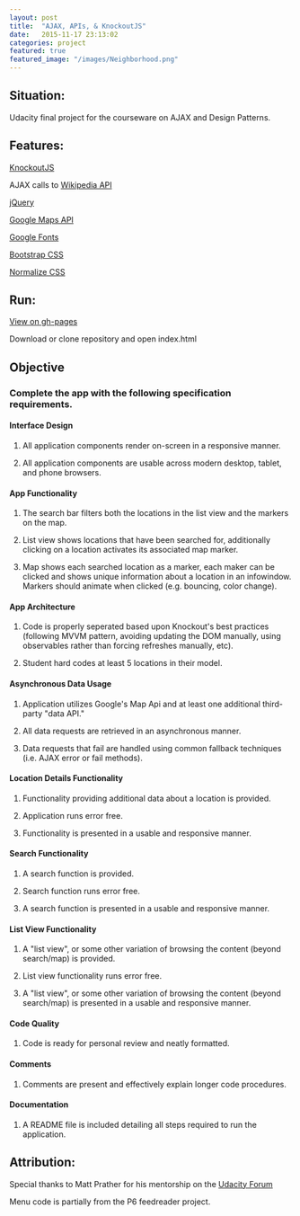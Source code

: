 ```yaml
---
layout: post
title:  "AJAX, APIs, & KnockoutJS"
date:   2015-11-17 23:13:02
categories: project
featured: true
featured_image: "/images/Neighborhood.png"
---
```


## Situation:

Udacity final project for the courseware on AJAX and Design Patterns.

## Features:

[KnockoutJS](http://knockoutjs.com/)

AJAX calls to [Wikipedia API](https://www.mediawiki.org/wiki/MediaWiki)

[jQuery](https://jquery.com/)

[Google Maps API](https://developers.google.com/maps/?hl=en)

[Google Fonts](https://www.google.com/fonts)

[Bootstrap CSS](http://getbootstrap.com/)

[Normalize CSS](https://necolas.github.io/normalize.css/)


## Run:

[View on gh-pages](http://jaroot32.github.io/movingApp/)

Download or clone repository and open index.html

## Objective

### Complete the app with the following specification requirements.

#### Interface Design

1) All application components render on-screen in a responsive manner.

2) All application components are usable across modern desktop, tablet, and phone browsers.

#### App Functionality

1) The search bar filters both the locations in the list view and the markers on the map.

2) List view shows locations that have been searched for, additionally clicking on a location activates its associated map marker.

3) Map shows each searched location as a marker, each maker can be clicked and shows unique information about a location in an infowindow.  Markers should animate when clicked (e.g. bouncing, color change).

#### App Architecture

1) Code is properly seperated based upon Knockout's best practices (following MVVM pattern,
avoiding updating the DOM manually, using observables rather than forcing refreshes manually, etc).

2) Student hard codes at least 5 locations in their model.

#### Asynchronous Data Usage

1) Application utilizes Google's Map Api and at least one additional third-party "data API."

2) All data requests are retrieved in an asynchronous manner.

3) Data requests that fail are handled using common fallback techniques (i.e. AJAX error or fail methods).

#### Location Details Functionality

1) Functionality providing additional data about a location is provided.

2) Application runs error free.

3) Functionality is presented in a usable and responsive manner.

#### Search Functionality

1) A search function is provided.

2) Search function runs error free.

3) A search function is presented in a usable and responsive manner.

#### List View Functionality

1) A "list view", or some other variation of browsing the content (beyond search/map) is provided.

2) List view functionality runs error free.

3) A "list view", or some other variation of browsing the content (beyond search/map) is presented in a usable and responsive manner.

#### Code Quality

1) Code is ready for personal review and neatly formatted.

#### Comments

1) Comments are present and effectively explain longer code procedures.

#### Documentation

1) A README file is included detailing all steps required to run the application.


## Attribution:

Special thanks to Matt Prather for his mentorship on the [Udacity Forum](https://discussions.udacity.com/t/filtering-google-maps-markers-with-list-view/34660/9)

Menu code is partially from the P6 feedreader project.
